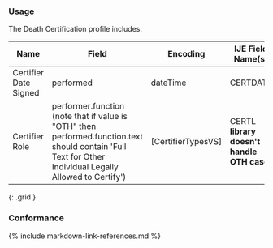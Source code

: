 ### Usage
The Death Certification profile includes:

| **Name** |  **Field**   |  **Encoding**  |  **IJE Field Name(s)**  |
| ---------------| ------------------------ | ------------- | ------------------- |
| Certifier Date Signed | performed | dateTime | CERTDATE |
| Certifier Role | performer.function (note that if value is "OTH" then performed.function.text should contain 'Full Text for Other Individual Legally Allowed to Certify') | [CertifierTypesVS] | CERTL **library doesn't handle OTH case** |
{: .grid }


### Conformance

{% include markdown-link-references.md %}
